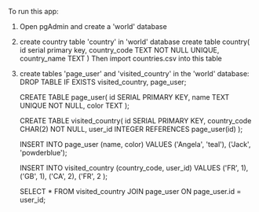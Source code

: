 To run this app:
1. Open pgAdmin and create a 'world' database

2. create country table 'country' in 'world' database
    create table country(
        id serial primary key,
        country_code TEXT NOT NULL UNIQUE,
        country_name TEXT
    )
    Then import countries.csv into this table

3. create tables 'page_user' and 'visited_country' in the 'world' database:
    DROP TABLE IF EXISTS visited_country, page_user;

    CREATE TABLE page_user(
        id SERIAL PRIMARY KEY,
        name TEXT UNIQUE NOT NULL,
        color TEXT
    );

    CREATE TABLE visited_country(
        id SERIAL PRIMARY KEY,
        country_code CHAR(2) NOT NULL,
        user_id INTEGER REFERENCES page_user(id)
    );

    INSERT INTO page_user (name, color)
    VALUES ('Angela', 'teal'), ('Jack', 'powderblue');

    INSERT INTO visited_country (country_code, user_id)
    VALUES ('FR', 1), ('GB', 1), ('CA', 2), ('FR', 2 );

    SELECT * FROM visited_country JOIN page_user ON page_user.id = user_id;